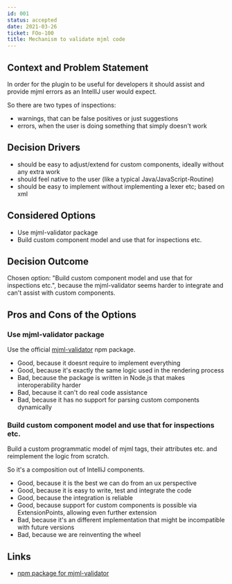 ```yaml
---
id: 001
status: accepted
date: 2021-03-26
ticket: FOo-100
title: Mechanism to validate mjml code
---
```


## Context and Problem Statement

In order for the plugin to be useful for developers it should assist and provide mjml errors as an IntellIJ user would
expect.

So there are two types of inspections:

- warnings, that can be false positives or just suggestions
- errors, when the user is doing something that simply doesn't work

## Decision Drivers

* should be easy to adjust/extend for custom components, ideally without any extra work
* should feel native to the user (like a typical Java/JavaScript-Routine)
* should be easy to implement without implementing a lexer etc; based on xml

## Considered Options

* Use mjml-validator package
* Build custom component model and use that for inspections etc.

## Decision Outcome

Chosen option: "Build custom component model and use that for inspections etc.",
because the mjml-validator seems harder to integrate and can't assist with custom components.

## Pros and Cons of the Options <!-- optional -->

### Use mjml-validator package

Use the official [mjml-validator](https://www.npmjs.com/package/mjml-validator) npm package.

* Good, because it doesnt require to implement everything
* Good, because it's exactly the same logic used in the rendering process
* Bad, because the package is written in Node.js that makes interoperability harder
* Bad, because it can't do real code assistance
* Bad, because it has no support for parsing custom components dynamically

### Build custom component model and use that for inspections etc.

Build a custom programmatic model of mjml tags, their attributes etc. and reimplement the logic from scratch.

So it's a composition out of IntelliJ components.

* Good, because it is the best we can do from an ux perspective
* Good, because it is easy to write, test and integrate the code
* Good, because the integration is reliable
* Good, because support for custom components is possible via ExtensionPoints, allowing even further extension
* Bad, because it's an different implementation that might be incompatible with future versions
* Bad, because we are reinventing the wheel

## Links <!-- optional -->

* [npm package for mjml-validator](https://www.npmjs.com/package/mjml-validator)